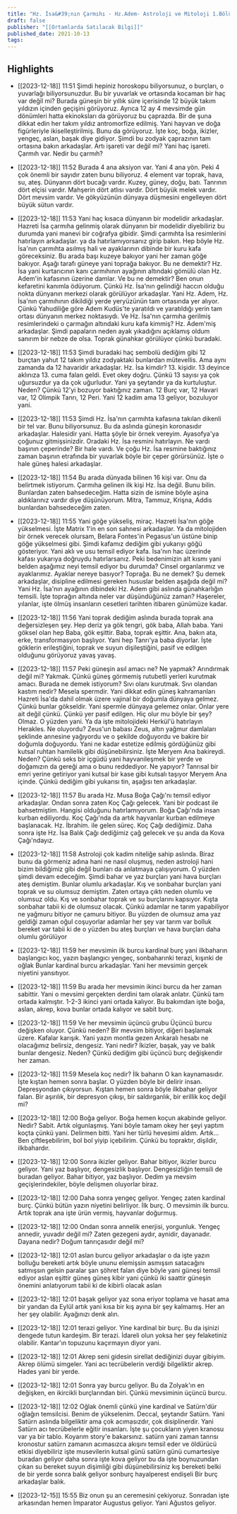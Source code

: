 ```yaml
---
title: "Hz. İsa&#39;nın Çarmıhı - Hz.Adem- Astroloji ve Mitoloji 1.Bölüm"
draft: false
publisher: "[[Ortamlarda Satılacak Bilgi]]"
published_date: 2021-10-13
tags:
---
```



## Highlights
* [[2023-12-18]] 11:51  Şimdi hepiniz horoskopu biliyorsunuz, o burçları, o yuvarlağı biliyorsunuzdur. Bu bir yuvarlak ve ortasında kocaman bir haç var değil mi? Burada güneşin bir yıllık süre içerisinde 12 büyük takım yıldızın içinden geçişini görüyoruz. Ayrıca 12 ay 4 mevsimde gün dönümleri hatta ekinoksları da görüyoruz bu çaprazda. Bir de şuna dikkat edin her takım yıldız antromorfize edilmiş. Yani hayvan ve doğa figürleriyle ikiselleştirilmiş. Bunu da görüyoruz. İşte koç, boğa, ikizler, yengeç, aslan, başak diye gidiyor. Şimdi bu zodyak çaprazının tam ortasına bakın arkadaşlar. Artı işareti var değil mi? Yani haç işareti. Çarmıh var. Nedir bu çarmıh?

* [[2023-12-18]] 11:52  Burada 4 ana aksiyon var. Yani 4 ana yön. Peki 4 çok önemli bir sayıdır zaten bunu biliyoruz. 4 element var toprak, hava, su, ateş. Dünyanın dört bucağı vardır. Kuzey, güney, doğu, batı. Tanrının dört elçisi vardır. Mahşerin dört atlısı vardır. Dört büyük melek vardır. Dört mevsim vardır. Ve gökyüzünün dünyaya düşmesini engelleyen dört büyük sütun vardır.

* [[2023-12-18]] 11:53  Yani haç kısaca dünyanın bir modelidir arkadaşlar. Hazreti İsa çarmıha gelinmiş olarak dünyanın bir modelidir diyebiliriz bu durumda yani manevi bir coğrafya gibidir. Şimdi çarmıhta İsa resimlerini hatırlayın arkadaşlar. ya da hatırlamıyorsanız girip bakın. Hep böyle Hz. İsa'nın çarmıhta asılmış hali ve ayaklarının dibinde bir kuru kafa göreceksiniz. Bu arada başı kuzeye bakıyor yani her zaman göğe bakıyor. Aşağı tarafı güneye yani toprağa bakıyor. Bu ne demektir? Hz. İsa yani kurtarıcının kanı çarmıhının ayağının altındaki gömülü olan Hz. Adem'in kafasının üzerine damlar. Ve bu ne demektir? Ben onun kefaretini kanımla ödüyorum. Çünkü Hz. İsa'nın gelindiği haccın olduğu nokta dünyanın merkezi olarak görülüyor arkadaşlar. Yani Hz. Adem, Hz. İsa'nın çarmıhının dikildiği yerde yeryüzünün tam ortasında yer alıyor. Çünkü Yahudiliğe göre Adem Kudüs'te yaratıldı ve yaratıldığı yerin tam ortası dünyanın merkez noktasıydı. Ve Hz. İsa'nın çarmıha gerilmiş resimlerindeki o çarmağın altındaki kuru kafa kimmiş? Hz. Adem'miş arkadaşlar. Şimdi papaların neden ayak yıkadığını açıklamış oldum sanırım bir nebze de olsa. Toprak günahkar görülüyor çünkü buradaki.

* [[2023-12-18]] 11:53  Şimdi buradaki haç sembolü dediğim gibi 12 burçtan yahut 12 takım yıldız zodyaktaki bunlardan mütevellis. Ama aynı zamanda da 12 havaridir arkadaşlar. Hz. İsa kimdir? 13. kişidir. 13 deyince aklınıza 13. cuma falan geldi. Evet okey doğru. Çünkü 13 sayısı ya çok uğursuzdur ya da çok uğurludur. Yani ya şeytandır ya da kurtuluştur. Neden? Çünkü 12'yi bozuyor baktığınız zaman. 12 Burç var, 12 Havari var, 12 Olimpik Tanrı, 12 Peri. Yani 12 kadim ama 13 geliyor, bozuluyor yani.

* [[2023-12-18]] 11:53  Şimdi Hz. İsa'nın çarmıhta kafasına takılan dikenli bir tel var. Bunu biliyorsunuz. Bu da aslında güneşin koronasıdır arkadaşlar. Halesidir yani. Hatta şöyle bir örnek vereyim. Ayasofya'ya çoğunuz gitmişsinizdir. Oradaki Hz. İsa resmini hatırlayın. Ne vardı başının çeperinde? Bir hale vardı. Ve çoğu Hz. İsa resmine baktığınız zaman başının etrafında bir yuvarlak böyle bir çeper görürsünüz. İşte o hale güneş halesi arkadaşlar.

* [[2023-12-18]] 11:54  Bu arada dünyada bilinen 16 kişi var. Onu da belirtmek istiyorum. Çarmıha gelinen ilk kişi Hz. İsa değil. Bunu bilin. Bunlardan zaten bahsedeceğim. Hatta sizin de ismine böyle aşina aldıklarınız vardır diye düşünüyorum. Mitra, Tammuz, Krişna, Addis bunlardan bahsedeceğim zaten.

* [[2023-12-18]] 11:55  Yani göğe yükseliş, miraç. Hazreti İsa'nın göğe yükselmesi. İşte Matrix 1'in en son sahnesi arkadaşlar. Ya da mitolojiden bir örnek verecek olursam, Belara Fontes'in Pegasus'un üstüne binip göğe yükselmesi gibi. Şimdi kafamız dediğim gibi yukarıyı göğü gösteriyor. Yani aklı ve usu temsil ediyor kafa. İsa'nın hac üzerinde kafası yukarıya doğruydu hatırlarsanız. Peki bedenimizin alt kısmı yani belden aşağımız neyi temsil ediyor bu durumda? Cinsel organlarımız ve ayaklarımız. Ayaklar nereye basıyor? Toprağa. Bu ne demek? Şu demek arkadaşlar, disipline edilmesi gereken hususlar belden aşağıda değil mi? Yani Hz. İsa'nın ayağının dibindeki Hz. Adem gibi aslında günahkarlığın temsili. İşte toprağın altında neler var düşündüğünüz zaman? Haşereler, yılanlar, işte ölmüş insanların cesetleri tarihten itibaren günümüze kadar.

* [[2023-12-18]] 11:56  Yani toprak dediğim aslında burada toprak ana değersizleşen şey. Hep deriz ya gök tengri, gök baba, Allah baba. Yani göksel olan hep Baba, gök eşittir. Baba, toprak eşittir. Ana, bakın ata, erke, transformasyon başlıyor. Yani hep Tanrı'ya baba diyorlar. İşte göklerin erileştiğini, toprak ve suyun dişileştiğini, pasif ve edilgen olduğunu görüyoruz yavaş yavaş.

* [[2023-12-18]] 11:57  Peki güneşin asıl amacı ne? Ne yapmak? Arındırmak değil mi? Yakmak. Çünkü güneş görmemiş rutubetli yerleri kurutmak amacı. Burada ne demek istiyorum? Sıvı olanı kurutmak. Sıvı olandan kastım nedir? Mesela spermdir. Yani dikkat edin güneş kahramanları Hazreti İsa'da dahil olmak üzere vajinal bir doğumla dünyaya gelmez. Çünkü bunlar gökseldir. Yani spermle dünyaya gelemez onlar. Onlar yere ait değil çünkü. Çünkü yer pasif edilgen. Hiç olur mu böyle bir şey? Olmaz. O yüzden yani. Ya da işte mitolojideki Herkül'ü hatırlayın Herakles. Ne oluyordu? Zeus'un babası Zeus, altın yağmur damlaları şeklinde annesine yağıyordu ve o şekilde doğuyordu ve bakire bir doğumla doğuyordu. Yani ne kadar estetize edilmiş gördüğünüz gibi kutsal ruhtan hamilelik gibi düşünebilirsiniz. İşte Meryem Ana bakireydi. Neden? Çünkü seks bir içgüdü yani hayvanileşmek bir yerde ve doğamızın da gereği ama o bunu reddediyor. Ne yapıyor? Tanrısal bir emri yerine getiriyor yani kutsal bir kase gibi kutsalı taşıyor Meryem Ana içinde. Çünkü dediğim gibi yukarısı tin, aşağısı ten arkadaşlar.

* [[2023-12-18]] 11:57  Bu arada Hz. Musa Boğa Çağı'nı temsil ediyor arkadaşlar. Ondan sonra zaten Koç Çağı gelecek. Yani bir podcast ile bahsetmiştim. Hangisi olduğunu hatırlamıyorum. Boğa Çağı'nda insan kurban ediliyordu. Koç Çağı'nda da artık hayvanlar kurban edilmeye başlanacak. Hz. İbrahim. ile gelen süreç. Koç Çağı dediğimiz. Daha sonra işte Hz. İsa Balık Çağı dediğimiz çağ gelecek ve şu anda da Kova Çağı'ndayız.

* [[2023-12-18]] 11:58  Astroloji çok kadim niteliğe sahip aslında. Biraz bunu da görmeniz adına hani ne nasıl oluşmuş, neden astroloji hani bizim bildiğimiz gibi değil bunları da anlatmaya çalışıyorum. O yüzden şimdi devam edeceğim. Şimdi bahar ve yaz burçları yani hava burçları ateş demiştim. Bunlar olumlu arkadaşlar. Kış ve sonbahar burçları yani toprak ve su olumsuz demiştim. Zaten ortaya çıktı neden olumlu ve olumsuz oldu. Kış ve sonbahar toprak ve su burçlarını kapsıyor. Kışta sonbahar tabii ki de olumsuz olacak. Çünkü adamlar ne tarım yapabiliyor ne yağmuru bitiyor ne çamuru bitiyor. Bu yüzden de olumsuz ama yaz geldiği zaman oğul coşuyorlar adamlar her şey var tarım var bolluk bereket var tabii ki de o yüzden bu ateş burçları ve hava burçları daha olumlu görülüyor

* [[2023-12-18]] 11:59  her mevsimin ilk burcu kardinal burç yani ilkbaharın başlangıcı koç, yazın başlangıcı yengeç, sonbaharınki terazi, kışınki de oğlak Bunlar kardinal burcu arkadaşlar. Yani her mevsimin gerçek niyetini yansıtıyor.

* [[2023-12-18]] 11:59  Bu arada her mevsimin ikinci burcu da her zaman sabittir. Yani o mevsimi gerçekten derdini tam olarak anlatır. Çünkü tam ortada kalmıştır. 1-2-3 ikinci yani ortada kalıyor. Bu bakımdan işte boğa, aslan, akrep, kova bunlar ortada kalıyor ve sabit burç.

* [[2023-12-18]] 11:59  Ve her mevsimin üçüncü grubu Üçüncü burcu değişken oluyor. Çünkü neden? Bir mevsim bitiyor, diğeri başlamak üzere. Kafalar karışık. Yani yazın montla gezen Ankaralı hesabı ne olacağımız belirsiz, dengesiz. Yani nedir? İkizler, başak, yay ve balık bunlar dengesiz. Neden? Çünkü dediğim gibi üçüncü burç değişkendir her zaman.

* [[2023-12-18]] 11:59  Mesela koç nedir? İlk baharın O kan kaynamasıdır. İşte kıştan hemen sonra başlar. O yüzden böyle bir delirir insan. Depresyondan çıkıyorsun. Kıştan hemen sonra böyle ilkbahar geliyor falan. Bir aşırılık, bir depresyon çıkışı, bir saldırganlık, bir erillik koç değil mi?

* [[2023-12-18]] 12:00  Boğa geliyor. Boğa hemen koçun akabinde geliyor. Nedir? Sabit. Artık olgunlaşmış. Yani böyle tamam okey her şeyi yaptım koçta çünkü yani. Delirmen bitti. Yani her türlü hevesimi aldım. Artık... Ben çiftleşebilirim, bol bol yiyip içebilirim. Çünkü bu topraktır, dişildir, ilkbahardır.

* [[2023-12-18]] 12:00  Sonra ikizler geliyor. Bahar bitiyor, ikizler burcu geliyor. Yani yaz başlıyor, dengesizlik başlıyor. Dengesizliğin temsili de buradan geliyor. Bahar bitiyor, yaz başlıyor. Dedim ya mevsim geçişlerindekiler, böyle delişmen oluyorlar biraz.

* [[2023-12-18]] 12:00  Daha sonra yengeç geliyor. Yengeç zaten kardinal burç. Çünkü bütün yazın niyetini belirliyor. İlk burç. O mevsimin ilk burcu. Artık toprak ana işte ürün vermiş, hayvanlar doğurmuş.

* [[2023-12-18]] 12:00  Ondan sonra annelik enerjisi, yorgunluk. Yengeç annedir, yuvadır değil mi? Zaten gezegeni aydır, aynidir, dayanadır. Dayana nedir? Doğum tanrıçasıdır değil mi?

* [[2023-12-18]] 12:01  aslan burcu geliyor arkadaşlar o da işte yazın bolluğu bereketi artık böyle ununu elemişsin asmışsın satacağını satmışsın gelsin paralar şan şöhret falan diye böyle yani güneşi temsil ediyor aslan eşittir güneş güneş kibir yani çünkü iki saattir güneşin önemini anlatıyorum tabii ki de kibirli olacak aslan

* [[2023-12-18]] 12:01  başak geliyor yaz sona eriyor toplama ve hasat ama bir yandan da Eylül artık yani kısa bir kış ayına bir şey kalmamış. Her an her şey olabilir. Ayağınızı denk alın.

* [[2023-12-18]] 12:01  terazi geliyor. Yine kardinal bir burç. Bu da işinizi dengede tutun kardeşim. Bir terazi. İdareli olun yoksa her şey felaketiniz olabilir. Kantar'ın topuzunu kaçırmayın diyor yani.

* [[2023-12-18]] 12:01  Akrep seni gidesin sirellat dediğinizi duyar gibiyim. Akrep ölümü simgeler. Yani acı tecrübelerin verdiği bilgeliktir akrep. Hades yani bir yerde.

* [[2023-12-18]] 12:01  Sonra yay burcu geliyor. Bu da Zolyak'ın en değişken, en ikircikli burçlarından biri. Çünkü mevsiminin üçüncü burcu.

* [[2023-12-18]] 12:02  Oğlak önemli çünkü yine kardinal ve Satürn'dür oğlağın temsilcisi. Benim de yükselenim. Deccal, şeytandır Satürn. Yani Satürn aslında bilgeliktir ama çok acımasızdır, çok disiplinerdir. Yani Satürn acı tecrübelerle eğitir insanları. İşte şu çocukların yiyen kranosu var ya bir tablo. Koyarım story'e bakarsınız. satürn yani zaman tanrısı kronostur satürn zamanın acımasızca akışını temsil eder ve öldürücü etkisi diyebiliriz işte musevilerin kutsal günü satürn günü cumartesiye buradan geliyor daha sonra işte kova geliyor bu da işte boynuzundan çıkan su bereket suyun dişimliği gibi düşünebilirsiniz kış bereketi belki de bir yerde sonra balık geliyor sonburç hayalperest endişeli Bir burç arkadaşlar balık.

* [[2023-12-15]] 15:55  Biz onun şu an ceremesini çekiyoruz. Sonradan işte arkasından hemen İmparator Augustus geliyor. Yani Ağustos geliyor.

